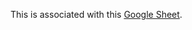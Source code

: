 This is associated with this [Google Sheet](https://docs.google.com/spreadsheets/d/1pL3mNvbsBBawlfMtv5nAzd6hZHmUrXR6haNgNsDOByc/edit?usp=sharing). 
